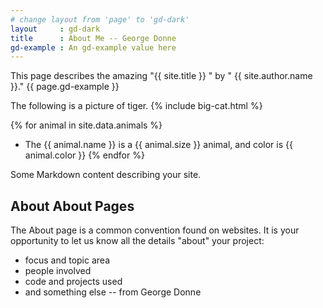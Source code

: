 ```yaml
---
# change layout from 'page' to 'gd-dark'
layout     : gd-dark
title      : About Me -- George Donne
gd-example : An gd-example value here
---
```


<!-- 
site.title : 'title' in _config.yml
site.author.name : name of author, defined in _config.yml
page.gd-example : gd-example defined in front matter.
-->

This page describes the amazing "{{ site.title }} " by " {{ site.author.name }}."
{{ page.gd-example }}

The following is a picture of tiger.
{% include big-cat.html %}

{% for animal in site.data.animals %}
- The {{ animal.name }} is a {{ animal.size }} animal, and color is {{ animal.color }}
{% endfor %}

Some Markdown content describing your site.

## About About Pages

The About page is a common convention found on websites.
It is your opportunity to let us know all the details "about" your project:

- focus and topic area
- people involved
- code and projects used
- and something else -- from George Donne
